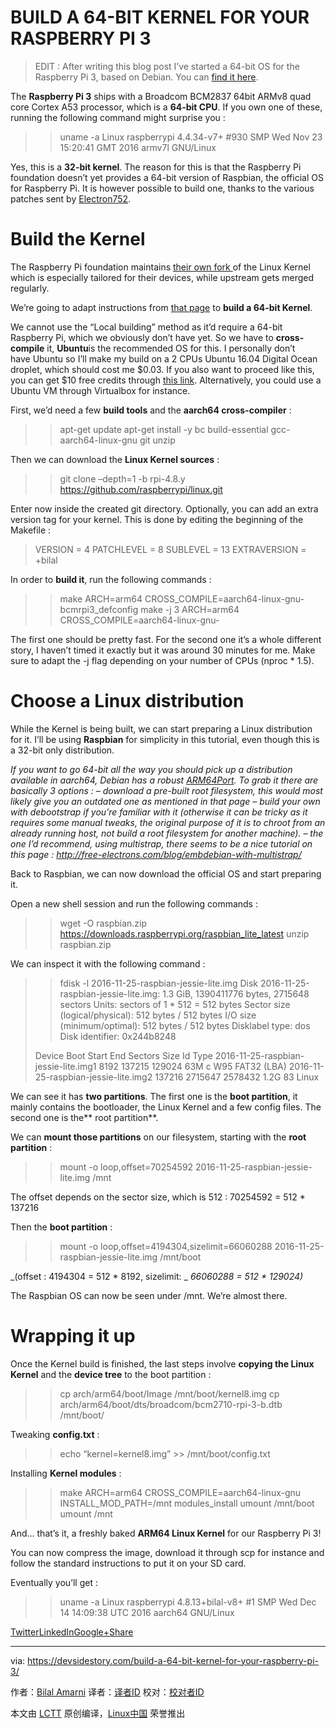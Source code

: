 BUILD A 64-BIT KERNEL FOR YOUR RASPBERRY PI 3
============================================================


> EDIT : After writing this blog post I’ve started a 64-bit OS for the Raspberry Pi 3, based on Debian. You can [find it here][3].

The **Raspberry Pi 3** ships with a Broadcom BCM2837 64bit ARMv8 quad core Cortex A53 processor, which is a **64-bit CPU**. If you own one of these, running the following command might surprise you :

> > uname -a
> Linux raspberrypi 4.4.34-v7+ #930 SMP Wed Nov 23 15:20:41 GMT 2016 armv7l GNU/Linux

Yes, this is a **32-bit kernel**. The reason for this is that the Raspberry Pi foundation doesn’t yet provides a 64-bit version of Raspbian, the official OS for Raspberry Pi. It is however possible to build one, thanks to the various patches sent by [Electron752][9].

# Build the Kernel

The Raspberry Pi foundation maintains [their own fork ][10]of the Linux Kernel which is especially tailored for their devices, while upstream gets merged regularly.

We’re going to adapt instructions from [that page][11] to **build a 64-bit Kernel**.

We cannot use the “Local building” method as it’d require a 64-bit Raspberry Pi, which we obviously don’t have yet. So we have to **cross-compile** it, **Ubuntu**is the recommended OS for this. I personally don’t have Ubuntu so I’ll make my build on a 2 CPUs Ubuntu 16.04 Digital Ocean droplet, which should cost me $0.03\. If you also want to proceed like this, you can get $10 free credits through [this link][12]. Alternatively, you could use a Ubuntu VM through Virtualbox for instance.

First, we’d need a few **build tools** and the **aarch64 cross-compiler** :

> > apt-get update
> > apt-get install -y bc build-essential gcc-aarch64-linux-gnu git unzip

Then we can download the **Linux Kernel sources** :

> > git clone –depth=1 -b rpi-4.8.y https://github.com/raspberrypi/linux.git

Enter now inside the created git directory. Optionally, you can add an extra version tag for your kernel. This is done by editing the beginning of the Makefile :

> VERSION = 4
> PATCHLEVEL = 8
> SUBLEVEL = 13
> EXTRAVERSION = +bilal

In order to **build it**, run the following commands :

> > make ARCH=arm64 CROSS_COMPILE=aarch64-linux-gnu- bcmrpi3_defconfig
> > make -j 3 ARCH=arm64 CROSS_COMPILE=aarch64-linux-gnu-

The first one should be pretty fast. For the second one it’s a whole different story, I haven’t timed it exactly but it was around 30 minutes for me. Make sure to adapt the -j flag depending on your number of CPUs (nproc * 1.5).

# Choose a Linux distribution

While the Kernel is being built, we can start preparing a Linux distribution for it. I’ll be using **Raspbian** for simplicity in this tutorial, even though this is a 32-bit only distribution.

 _If you want to go 64-bit all the way you should pick up a distribution available in aarch64, Debian has a robust [ARM64Port][4]. To grab it there are basically 3 options :_ 
 _– download a pre-built root filesystem, this would most likely give you an outdated one as mentioned in that page_ 
 _– build your own with debootstrap if you’re familiar with it (otherwise it can be tricky as it requires some manual tweaks, the original purpose of it is to chroot from an already running host, not build a root filesystem for another machine)._ 
 _– the one I’d recommend, using multistrap, there seems to be a nice tutorial on this page : http://free-electrons.com/blog/embdebian-with-multistrap/_ 

Back to Raspbian, we can now download the official OS and start preparing it.

Open a new shell session and run the following commands :

> > wget -O raspbian.zip https://downloads.raspberrypi.org/raspbian_lite_latest
> > unzip raspbian.zip

We can inspect it with the following command :

> > fdisk -l 2016-11-25-raspbian-jessie-lite.img
> Disk 2016-11-25-raspbian-jessie-lite.img: 1.3 GiB, 1390411776 bytes, 2715648 sectors
> Units: sectors of 1 * 512 = 512 bytes
> Sector size (logical/physical): 512 bytes / 512 bytes
> I/O size (minimum/optimal): 512 bytes / 512 bytes
> Disklabel type: dos
> Disk identifier: 0x244b8248
> 
> Device Boot Start End Sectors Size Id Type
> 2016-11-25-raspbian-jessie-lite.img1 8192 137215 129024 63M c W95 FAT32 (LBA)
> 2016-11-25-raspbian-jessie-lite.img2 137216 2715647 2578432 1.2G 83 Linux

We can see it has **two partitions**. The first one is the **boot partition**, it mainly contains the bootloader, the Linux Kernel and a few config files. The second one is the** root partition**.

We can **mount those partitions** on our filesystem, starting with the **root partition** :

> > mount -o loop,offset=70254592 2016-11-25-raspbian-jessie-lite.img /mnt

The offset depends on the sector size, which is 512 : 70254592 = 512 * 137216

Then the **boot partition** :

> > mount -o loop,offset=4194304,sizelimit=66060288 2016-11-25-raspbian-jessie-lite.img /mnt/boot

 _(offset : 4194304 = 512 * 8192, sizelimit: _  _66060288 = 512 * 129024)_ 

The Raspbian OS can now be seen under /mnt. We’re almost there.

# Wrapping it up

Once the Kernel build is finished, the last steps involve **copying the Linux Kernel** and the **device tree** to the boot partition :

> > cp arch/arm64/boot/Image /mnt/boot/kernel8.img
> > cp arch/arm64/boot/dts/broadcom/bcm2710-rpi-3-b.dtb /mnt/boot/

Tweaking **config.txt** :

> > echo “kernel=kernel8.img” >> /mnt/boot/config.txt

Installing **Kernel modules** :

> > make ARCH=arm64 CROSS_COMPILE=aarch64-linux-gnu INSTALL_MOD_PATH=/mnt modules_install
> > umount /mnt/boot
> > umount /mnt

And… that’s it, a freshly baked **ARM64 Linux Kernel** for our Raspberry Pi 3!

You can now compress the image, download it through scp for instance and follow the standard instructions to put it on your SD card.

Eventually you’ll get :

> > uname -a
> Linux raspberrypi 4.8.13+bilal-v8+ #1 SMP Wed Dec 14 14:09:38 UTC 2016 aarch64 GNU/Linux

[Twitter][5][LinkedIn][6][Google+][7][Share][8]

--------------------------------------------------------------------------------

via: https://devsidestory.com/build-a-64-bit-kernel-for-your-raspberry-pi-3/

作者：[Bilal Amarni][a]
译者：[译者ID](https://github.com/译者ID)
校对：[校对者ID](https://github.com/校对者ID)

本文由 [LCTT](https://github.com/LCTT/TranslateProject) 原创编译，[Linux中国](https://linux.cn/) 荣誉推出

[a]:http://devsidestory.com/about-me
[1]:https://devsidestory.com/author/bamarni/
[2]:https://devsidestory.com/build-a-64-bit-kernel-for-your-raspberry-pi-3/
[3]:https://github.com/bamarni/pi64
[4]:https://wiki.debian.org/Arm64Port
[5]:https://devsidestory.com/#twitter
[6]:https://devsidestory.com/#linkedin
[7]:https://devsidestory.com/#google_plus
[8]:https://www.addtoany.com/share#url=https%3A%2F%2Fdevsidestory.com%2Fbuild-a-64-bit-kernel-for-your-raspberry-pi-3%2F&title=Build%20a%2064-bit%20Kernel%20for%20your%20Raspberry%20Pi%203
[9]:https://github.com/Electron752
[10]:https://github.com/raspberrypi/linux
[11]:https://www.raspberrypi.org/documentation/linux/kernel/building.md
[12]:https://m.do.co/c/8ef9c5832a9c
